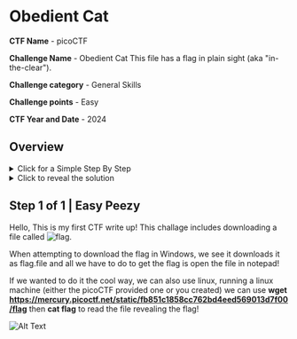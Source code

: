 # Obedient Cat #

**CTF Name** - picoCTF 

**Challenge Name** - Obedient Cat This file has a flag in plain sight (aka "in-the-clear"). 

**Challenge category** - General Skills 

**Challenge points** - Easy 

**CTF Year and Date** - 2024

## Overview
<details>
  <summary>Click for a Simple Step By Step</summary>
1] wget https://mercury.picoctf.net/static/fb851c1858cc762bd4eed569013d7f00/flag
  
2] cat flag
</details>

<details>
  <summary>Click to reveal the solution</summary>
picoCTF{s4n1ty_v3r1f13d_28e8376d}
</details>


## Step 1 of 1 | Easy Peezy
Hello, This is my first CTF write up! This challage includes downloading a file called ![flag](https://mercury.picoctf.net/static/fb851c1858cc762bd4eed569013d7f00/flag).

When attempting to download the flag in Windows, we see it downloads it as flag.file and all we have to do to get the flag is open the file in notepad!

If we wanted to do it the cool way, we can also use linux, running a linux machine (either the picoCTF provided one or you created) we can use **wget https://mercury.picoctf.net/static/fb851c1858cc762bd4eed569013d7f00/flag** then **cat flag** to read the file revealing the flag!

![Alt Text](https://media.giphy.com/media/vFKqnCdLPNOKc/giphy.gif)
